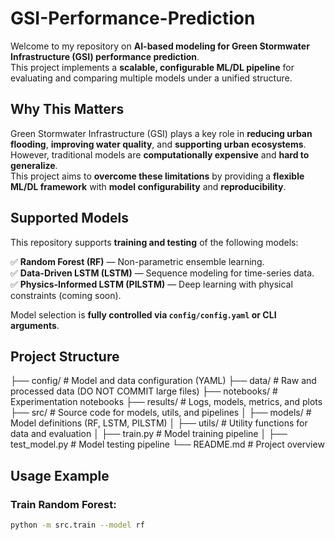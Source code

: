# GSI-Performance-Prediction

Welcome to my repository on **AI-based modeling for Green Stormwater Infrastructure (GSI) performance prediction**.  
This project implements a **scalable, configurable ML/DL pipeline** for evaluating and comparing multiple models under a unified structure.

## Why This Matters
Green Stormwater Infrastructure (GSI) plays a key role in **reducing urban flooding**, **improving water quality**, and **supporting urban ecosystems**.  
However, traditional models are **computationally expensive** and **hard to generalize**.  
This project aims to **overcome these limitations** by providing a **flexible ML/DL framework** with **model configurability** and **reproducibility**.

## Supported Models
This repository supports **training and testing** of the following models:

✅ **Random Forest (RF)** — Non-parametric ensemble learning.  
✅ **Data-Driven LSTM (LSTM)** — Sequence modeling for time-series data.  
✅ **Physics-Informed LSTM (PILSTM)** — Deep learning with physical constraints (coming soon).  

Model selection is **fully controlled via `config/config.yaml` or CLI arguments**.

## Project Structure

├── config/ # Model and data configuration (YAML)
├── data/ # Raw and processed data (DO NOT COMMIT large files)
├── notebooks/ # Experimentation notebooks
├── results/ # Logs, models, metrics, and plots
├── src/ # Source code for models, utils, and pipelines
│ ├── models/ # Model definitions (RF, LSTM, PILSTM)
│ ├── utils/ # Utility functions for data and evaluation
│ ├── train.py # Model training pipeline
│ ├── test_model.py # Model testing pipeline
└── README.md # Project overview

## Usage Example

### Train Random Forest:
```bash
python -m src.train --model rf
